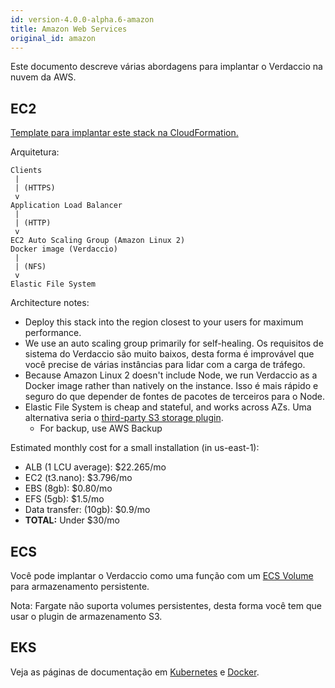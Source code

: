 ```yaml
---
id: version-4.0.0-alpha.6-amazon
title: Amazon Web Services
original_id: amazon
---
```


Este documento descreve várias abordagens para implantar o Verdaccio na nuvem da AWS.

## EC2

[Template para implantar este stack na CloudFormation.](https://github.com/verdaccio/verdaccio/blob/master/contrib/aws/cloudformation-ec2-efs.yaml)

Arquitetura:

    Clients
     |
     | (HTTPS)
     v
    Application Load Balancer
     |
     | (HTTP)
     v
    EC2 Auto Scaling Group (Amazon Linux 2)
    Docker image (Verdaccio)
     |
     | (NFS)
     v
    Elastic File System
    

Architecture notes:

* Deploy this stack into the region closest to your users for maximum performance.
* We use an auto scaling group primarily for self-healing. Os requisitos de sistema do Verdaccio são muito baixos, desta forma é improvável que você precise de várias instâncias para lidar com a carga de tráfego.
* Because Amazon Linux 2 doesn't include Node, we run Verdaccio as a Docker image rather than natively on the instance. Isso é mais rápido e seguro do que depender de fontes de pacotes de terceiros para o Node.
* Elastic File System is cheap and stateful, and works across AZs. Uma alternativa seria o [third-party S3 storage plugin](https://github.com/remitly/verdaccio-s3-storage). 
  * For backup, use AWS Backup

Estimated monthly cost for a small installation (in us-east-1):

* ALB (1 LCU average): $22.265/mo
* EC2 (t3.nano): $3.796/mo
* EBS (8gb): $0.80/mo
* EFS (5gb): $1.5/mo
* Data transfer: (10gb): $0.9/mo
* **TOTAL:** Under $30/mo

## ECS

Você pode implantar o Verdaccio como uma função com um [ECS Volume](https://docs.aws.amazon.com/AmazonECS/latest/developerguide/using_data_volumes.html) para armazenamento persistente.

Nota: Fargate não suporta volumes persistentes, desta forma você tem que usar o plugin de armazenamento S3.

## EKS

Veja as páginas de documentação em [Kubernetes](kubernetes) e [Docker](docker).